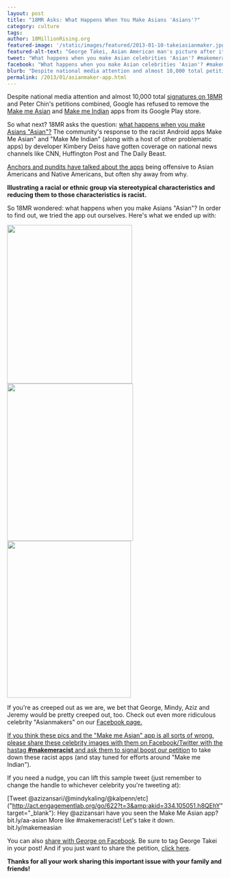```yaml
---
layout: post
title: "18MR Asks: What Happens When You Make Asians 'Asians'?"
category: culture
tags:
author: 18MillionRising.org
featured-image: '/static/images/featured/2013-01-10-takeiasianmaker.jpg'
featured-alt-text: "George Takei, Asian American man's picture after it is submitted to the Asian Maker app. He wears a straw hat and has a long mustache."
tweet: "What happens when you make Asian celebrities 'Asian'? #makemeracist #18MR"
facebook: "What happens when you make Asian celebrities 'Asian'? #makemeracist #18MR"
blurb: "Despite national media attention and almost 10,000 total petition signatures, Google has refused to remove the Make me Asian Make me Asian apps from its Google Play store."
permalink: /2013/01/asianmaker-app.html
---
```


Despite national media attention and almost 10,000 total [signatures on 18MR]("http://act.engagementlab.org/sign/18MR_MakeMeAsian_B/") and Peter Chin's petitions combined, Google has refused to remove the [Make me Asian]("https://play.google.com/store/apps/details?id=com.makemeasian&amp;hl=en") and [Make me Indian]("https://play.google.com/store/apps/details?id=com.makemeindian&amp;hl=en") apps from its Google Play store. 

So what next? 18MR asks the question: [what happens when you make Asians "Asian"?]("http://act.engagementlab.org/sign/18MR_MakeMeAsian_B/") The community's response to the racist Android apps Make Me Asian" and "Make Me Indian" (along with a host of other problematic apps) by developer Kimbery Deiss have gotten coverage on national news channels like CNN, Huffington Post and The Daily Beast.

[Anchors and pundits have talked about the apps]("http://www.18millionrising.org/blog/2013/jan/8/cnn-panel-debates-make-me-asian-app/") being offensive to Asian Americans and Native Americans, but often shy away from why.

<strong>Illustrating a racial or ethnic group via stereotypical characteristics and reducing them to those characteristics is racist.</strong>

So 18MR wondered: what happens when you make Asians "Asian"? In order to find out, we tried the app out ourselves. Here's what we ended up with:

<img src="http://media.getchute.com/m/bcjyDfpvk/c/2274803" alt="" width="292" height="370" /> <img src="http://media.getchute.com/m/bcl1hnhgr/c/2274803" alt="" width="294" height="367" /> <img src="http://media.getchute.com/m/bcjyEbgjw/c/2274803" alt="" width="289" height="366" />

If you're as creeped out as we are, we bet that George, Mindy, Aziz and Jeremy would be pretty creeped out, too. Check out even more ridiculous celebrity "Asianmakers" on our <a href="http://www.facebook.com/18MillionRising">Facebook page.

If you think these pics and the "Make me Asian" app is all sorts of wrong, please share these celebrity images with them on Facebook/Twitter with the hastag <strong>#makemeracist</strong> and ask them to signal boost <a href="http://act.engagementlab.org/sign/18MR_MakeMeAsian_B/">our petition</a> to take down these racist apps (and stay tuned for efforts around "Make me Indian").

If you need a nudge, you can lift this sample tweet (just remember to change the handle to whichever celebrity you're tweeting at):

[Tweet @azizansari/@mindykaling/@kalpenn/etc]("http://act.engagementlab.org/go/622?t=3&amp;akid=334.105051.h8QEhY" target="_blank"): Hey @azizansari have you seen the Make Me Asian app? bit.ly/aa-asian More like #makemeracist! Let's take it down. bit.ly/makemeasian

You can also <a href="http://act.engagementlab.org/go/625?t=6&amp;akid=334.105051.h8QEhY?" target="_blank">share with George on Facebook</a>. Be sure to tag George Takei in your post! And if you just want to share the petition, <a href="http://act.engagementlab.org/go/626?t=7&amp;akid=334.105051.h8QEhY" target="_blank">click here</a>.

<strong>Thanks for all your work sharing this important issue with your family and friends!</strong>
